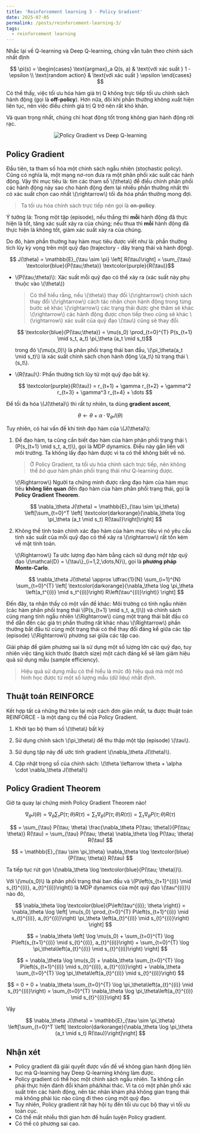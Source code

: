 ```yaml
---
title: 'Reinforcement learning 3 - Policy Gradient'
date: 2025-07-05
permalink: /posts/reinforcement-learning-3/
tags:
  - reinforcement learning
---
```


Nhắc lại về Q-learning và Deep Q-learning, chúng vẫn tuân theo chính sách nhất định

  $$
  \pi(s) = 
  \begin{cases} 
  \text{argmax}_a Q(s, a) & \text{với xác suất } 1 - \epsilon \\
  \text{random action} & \text{với xác suất } \epsilon 
  \end{cases}
  $$

Có thể thấy, việc tối ưu hóa hàm giá trị Q không trực tiếp tối ưu chính sách hành động (gọi là **off-policy**). Hơn nữa, đôi khi phần thưởng không xuất hiện liên tục, nên việc điều chỉnh giá trị Q trở nên rất khó khăn.

Và quan trọng nhất, chúng chỉ hoạt động tốt trong không gian hành động rời rạc.

<p align="center">
  <img src="https://pylessons.com/media/Tutorials/Reinforcement-learning-tutorial/Beyond-DQN/PG_vs_DQN.png" alt="Policy Gradient vs Deep Q-learning">
</p>

## Policy Gradient

Đầu tiên, ta tham số hóa một chính sách ngẫu nhiên (stochastic policy). Cũng có nghĩa là, một mạng nơ-ron đưa ra một phân phối xác suất các hành động. Vậy thì mục tiêu là: tìm các tham số \\(\theta\\) để điều chỉnh phân phối các hành động này sao cho hành động đem lại nhiều phần thưởng nhất thì có xác suất chọn cao nhất \\(\rightarrow\\) tối đa hóa phần thưởng mong đợi. 

> Ta tối ưu hóa chính sách trực tiếp nên gọi là **on-policy**.

Ý tưởng là: Trong một tập (episode), nếu thắng thì **mỗi** hành động đã thực hiện là tốt, tăng xác suất xảy ra của chúng; nếu thua thì **mỗi** hành động đã thực hiện là không tốt, giảm xác suất xảy ra của chúng.

Do đó, hàm phần thưởng hay hàm mục tiêu được viết như là: phần thưởng tích lũy kỳ vọng trên một quỹ đạo (trajectory - dãy trạng thái và hành động).

$$ J(\theta) = \mathbb{E}_{\tau \sim \pi} \left[ R(\tau)\right] = \sum_{\tau} \textcolor{blue}{P(\tau;\theta)} \textcolor{purple}{R(\tau)}$$ 

- \\(P(\tau;\theta)\\): Xác suất mỗi quỹ đạo có thể xảy ra (xác suất này phụ thuộc vào \\(\theta\\))
	
    > Có thể hiểu rằng, nếu \\(\theta\\) thay đổi \\(\rightarrow\\) chính sách thay đổi \\(\rightarrow\\) cách tác nhân chọn hành động trong từng bước sẽ khác \\(\rightarrow\\) các trạng thái được ghé thăm sẽ khác \\(\rightarrow\\) các hành động được chọn tiếp theo cũng sẽ khác \\(\rightarrow\\) xác suất của quỹ đạo \\(\tau\\) cũng sẽ thay đổi.

	$$ \textcolor{blue}{P(\tau;\theta)} = \mu(s_0) \prod_{t=0}^{T} P(s_{t+1} \mid s_t, a_t) \pi_\theta (a_t \mid s_t)$$
    
    trong đó \\(\mu(s_0)\\) là phân phối trạng thái ban đầu, \\(\pi_\theta(a_t \mid s_t)\\) là xác suất chính sách chọn hành động \\(a_t\\) từ trạng thái \\(s_t\\).

- \\(R(\tau)\\): Phần thưởng tích lũy từ một quỹ đạo bất kỳ.

	$$ \textcolor{purple}{R(\tau)} = r_{t+1} + \gamma r_{t+2} + \gamma^2 r_{t+3} + \gamma^3 r_{t+4} + \dots $$

Để tối đa hóa \\(J(\theta)\\) thì rất tự nhiên, ta dùng **gradient ascent**,

$$ \theta \leftarrow \theta + \alpha \cdot \nabla_\theta J(\theta)$$

Tuy nhiên, có hai vấn đề khi tính đạo hàm của \\(J(\theta)\\):

1. Để đạo hàm, ta cũng cần biết đạo hàm của hàm phân phối trạng thái \\(P(s_{t+1} \mid s_t, a_t)\\), gọi là MDP dynamics. Điều này gắn liền với môi trường. Ta không lấy đạo hàm được vì ta có thể không biết về nó.

	> Ở Policy Gradient, ta tối ưu hóa chính sách trực tiếp, nên không thể *bỏ qua* hàm phân phối trạng thái như Q-learning được.

    \\(\Rightarrow\\) Người ta chứng minh được rằng đạo hàm của hàm mục tiêu **không liên quan** đến đạo hàm của hàm phân phối trạng thái, gọi là **Policy Gradient Theorem**. 

	$$ \nabla_\theta J(\theta) = \mathbb{E}_{\tau \sim \pi_\theta} \left[\sum_{t=0}^T \left[ \textcolor{darkorange}{\nabla_\theta \log  \pi_\theta (a_t \mid s_t) R(\tau)}\right]\right] $$ 
    
2. Không thể tính toán chính xác đạo hàm của hàm mục tiêu vì nó yêu cầu tính xác suất của mỗi quỹ đạo có thể xảy ra \\(\rightarrow\\) rất tốn kém về mặt tính toán. 
	
    \\(\Rightarrow\\) Ta ước lượng đạo hàm bằng cách sử dụng *một tập* quỹ đạo \\(\mathcal{D} = \\{\tau\\}_{i=1,2,\dots,N}\\), gọi là **phương pháp Monte-Carlo**.
    
    $$ \nabla_\theta J(\theta) \approx \dfrac{1}{N} \sum_{i=1}^{N} \sum_{t=0}^{T} \left[ \textcolor{darkorange}{\nabla_\theta \log  \pi_\theta \left(a_t^{(i)} \mid s_t^{(i)}\right) R\left(\tau^{(i)}\right)} \right] $$

Đến đây, ta nhận thấy có một vấn đề khác: Môi trường có tính ngẫu nhiên (các hàm phân phối trạng thái \\(P(s_{t+1} \mid s_t, a_t)\\)) và chính sách cũng mang tính ngẫu nhiên \\(\Rightarrow\\) cùng một trạng thái bắt đầu có thể dẫn đến các giá trị phần thưởng rất khác nhau \\(\Rightarrow\\) phần thưởng bắt đầu từ cùng một trạng thái có thể thay đổi đáng kể giữa các tập (episode) \\(\Rightarrow\\) phương sai giữa các tập cao. 

Giải pháp để giảm phương sai là sử dụng một số lượng lớn các quỹ đạo, tuy nhiên việc tăng kích thước (batch size) một cách đáng kể sẽ làm giảm hiệu quả sử dụng mẫu (sample efficiency).

> Hiệu quả sử dụng mẫu có thể hiểu là mức độ hiệu quả mà một mô hình học được từ một số lượng mẫu (dữ liệu) nhất định.

## Thuật toán REINFORCE

Kết hợp tất cả những thứ trên lại một cách đơn giản nhất, ta được thuật toán REINFORCE - là một dạng cụ thể của Policy Gradient. 

1. Khởi tạo bộ tham số \\(\theta\\) bất kỳ

2. Sử dụng chính sách \\(\pi_\theta\\) để thu thập một tập (episode) \\(\tau\\).

2. Sử dụng tập này để ước tính gradient \\(\nabla_\theta J(\theta)\\).

3. Cập nhật trọng số của chính sách: \\(\theta \leftarrow \theta + \alpha \cdot \nabla_\theta J(\theta)\\)

## Policy Gradient Theorem

Giờ ta quay lại chứng minh Policy Gradient Theorem nào!

$$\nabla_\theta J(\theta) = \nabla_\theta \sum_{\tau}P(\tau;\theta)R(\tau) = \sum_{\tau} \nabla_\theta \left(P(\tau;\theta)R(\tau)\right) = \sum_{\tau} \nabla_\theta P(\tau;\theta) R(\tau) $$ 

$$ = \sum_{\tau} P(\tau; \theta) \frac{\nabla_\theta P(\tau; \theta)}{P(\tau; \theta)} R(\tau) = \sum_{\tau} P(\tau; \theta) \nabla_\theta \log P(\tau; \theta) R(\tau) $$

$$ = \mathbb{E}_{\tau \sim \pi_\theta} \nabla_\theta \log \textcolor{blue}{P(\tau; \theta)} R(\tau) $$

Ta tiếp tục rút gọn \\(\nabla_\theta \log \textcolor{blue}{P(\tau; \theta)}\\). 

Với \\(\mu(s_0)\\) là phân phối trạng thái ban đầu và \\(P\left(s_{t+1}^{(i)} \mid s_{t}^{(i)}, a_{t}^{(i)}\right)\) là MDP dynamics của một quỹ đạo \\(\tau^{(i)}\\) nào đó,

$$
\nabla_\theta \log \textcolor{blue}{P\left(\tau^{(i)}; \theta \right)} = \nabla_\theta \log \left[ \mu(s_0) \prod_{t=0}^{T} P\left(s_{t+1}^{(i)} \mid s_{t}^{(i)}, a_{t}^{(i)}\right) \pi_\theta \left(a_{t}^{(i)} \mid s_{t}^{(i)}\right) \right]
$$

$$
= \nabla_\theta \left[ \log \mu(s_0) + \sum_{t=0}^{T} \log P\left(s_{t+1}^{(i)} \mid s_{t}^{(i)}, a_{t}^{(i)}\right) + \sum_{t=0}^{T} \log \pi_\theta\left(a_{t}^{(i)} \mid s_{t}^{(i)}\right) \right]
$$

$$ = \nabla_\theta \log \mu(s_0) + \nabla_\theta \sum_{t=0}^{T} \log P\left(s_{t+1}^{(i)} \mid s_{t}^{(i)}, a_{t}^{(i)}\right) + \nabla_\theta \sum_{t=0}^{T} \log \pi_\theta\left(a_{t}^{(i)} \mid s_{t}^{(i)}\right)
$$

$$
= 0 + 0 + \nabla_\theta \sum_{t=0}^{T} \log \pi_\theta\left(a_{t}^{(i)} \mid s_{t}^{(i)}\right)
= \sum_{t=0}^{T} \nabla_\theta \log \pi_\theta\left(a_{t}^{(i)} \mid s_{t}^{(i)}\right)
$$

Vậy 

$$ \nabla_\theta J(\theta) = \mathbb{E}_{\tau \sim \pi_\theta} \left[\sum_{t=0}^T \left[ \textcolor{darkorange}{\nabla_\theta \log  \pi_\theta (a_t \mid s_t) R(\tau)}\right]\right] $$ 


## Nhận xét 

- Policy gradient đã giải quyết được vấn đề về không gian hành động liên tục mà Q-learning hay Deep Q-learning không làm được.
- Policy gradient có thể học một chính sách ngẫu nhiên. Ta không cần phải thực hiện đánh đổi khám phá/khai thác. Vì ta có một phân phối xác suất trên các hành động, nên tác nhân khám phá không gian trạng thái mà không phải lúc nào cũng đi theo cùng một quỹ đạo.
- Tuy nhiên, Policy gradient rất hay hội tụ đến tối ưu cục bộ thay vì tối ưu toàn cục.
- Có thể mất nhiều thời gian hơn để huấn luyện Policy gradient.
- Có thể có phương sai cao. 


